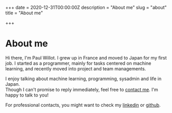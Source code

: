 +++
date = 2020-12-31T00:00:00Z
description = "About me"
slug = "about"
title = "About me"

+++
# About me

Hi there, I'm Paul Willot. I grew up in France and moved to Japan for my first job. I started as a programmer, mainly for tasks centered on machine learning, and recently moved into project and team managements.

I enjoy talking about machine learning, programming, sysadmin and life in Japan.  
Though I can't promise to reply immediately, feel free to [contact me](mailto:kiwi.pwillot@gmail.com). I'm happy to talk to you!

For professional contacts, you might want to check my [linkedin](https://www.linkedin.com/in/paul-willot-903a6b5b/) or [github](https://github.com/m3at).